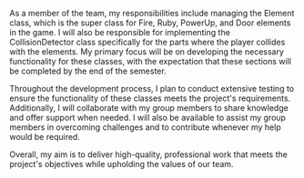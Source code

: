 As a member of the team, my responsibilities include managing the Element class, which is the super class for Fire,
Ruby, PowerUp, and Door elements in the game. I will also be responsible for implementing the CollisionDetector 
class specifically for the parts where the player collides with the elements.
My primary focus will be on developing the necessary functionality for these classes, with the expectation that
these sections will be completed by the end of the semester.

Throughout the development process, I plan to conduct extensive testing to ensure the functionality of these classes 
meets the project's requirements. Additionally, I will collaborate with my group members to share knowledge and offer 
support when needed. I will also be available to assist my group members in overcoming challenges and to contribute 
whenever my help would be required.

Overall, my aim is to deliver high-quality, professional work that meets the project's objectives while upholding 
the values of our team.



